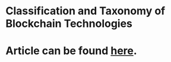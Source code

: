# Classification and Taxonomy of Blockchain Technologies

# Article can be found [here](https://aostrun.github.io/Blockchain-Taxonomy-Article/).

